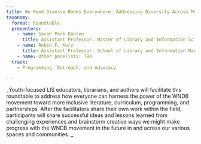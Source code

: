 ```yaml
---
title: We Need Diverse Books Everywhere: Addressing Diversity Across Multiple Spaces
taxonomy:
  format: Roundtable 
  presenters:
    - name: Sarah Park Dahlen
	  title: Assistant Professor, Master of Library and Information Science Program, St. Catherine University
    - name: Robin F. Kurz
	  title: Assistant Professor, School of Library and Information Management, Emporia State University
	- name: Other panelists: TBD
  track: 
	- Programming, Outreach, and Advocacy

---
```

_Youth-focused LIS educators, librarians, and authors will facilitate this roundtable to address how everyone can harness the power of the WNDB movement toward more inclusive literature, curriculum, programming, and partnerships. After the facilitators share their own work within the field, participants will share successful ideas and lessons learned from challenging experiences and brainstorm creative ways we might make progress with the WNDB movement in the future in and across our various spaces and communities. _

